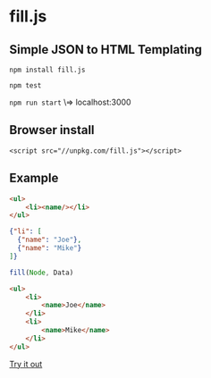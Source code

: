 # fill.js

## Simple JSON to HTML Templating

`npm install fill.js`

`npm test`

`npm run start` 
\\=> localhost:3000

## Browser install

`<script src="//unpkg.com/fill.js"></script>`

## Example

```html
<ul>
    <li><name/></li>
</ul>
```

```json
{"li": [
  {"name": "Joe"},
  {"name": "Mike"}
]}
```

```js
fill(Node, Data)
```

```html
<ul>
    <li>
        <name>Joe</name>
    </li>
    <li>
        <name>Mike</name>
    </li>
</ul>
```

[Try it out](https://jsbin.com/lekevemuku/edit?html,js,output)